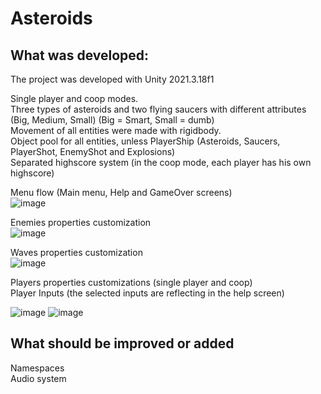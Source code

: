 # Asteroids

## What was developed:

The project was developed with Unity 2021.3.18f1  
  

Single player and coop modes.  
Three types of asteroids and two flying saucers with different attributes (Big, Medium, Small) (Big = Smart, Small = dumb)  
Movement of all entities were made with rigidbody.  
Object pool for all entities, unless PlayerShip (Asteroids, Saucers, PlayerShot, EnemyShot and Explosions)  
Separated highscore system (in the coop mode, each player has his own highscore)  

Menu flow (Main menu, Help and GameOver screens)  
![image](https://user-images.githubusercontent.com/30634239/222927535-85b6b0d2-29c3-4e62-be7a-df20fabad000.png)
 
Enemies properties customization  
![image](https://user-images.githubusercontent.com/30634239/222927433-4e19e216-ddee-48f0-939f-aeb4c5916ac2.png)

Waves properties customization  
![image](https://user-images.githubusercontent.com/30634239/222927468-9f9d6ce2-8431-4d55-b2a1-0c4ef1fbb4c3.png)

Players properties customizations (single player and coop)  
Player Inputs (the selected inputs are reflecting in the help screen)  

![image](https://user-images.githubusercontent.com/30634239/222927358-fce6849f-08c4-47e0-a74b-e90a3bd6f103.png)
![image](https://user-images.githubusercontent.com/30634239/222927390-aa9199de-089e-4b21-bd17-71e0d21f607d.png)


## What should be improved or added  

Namespaces  
Audio system  
